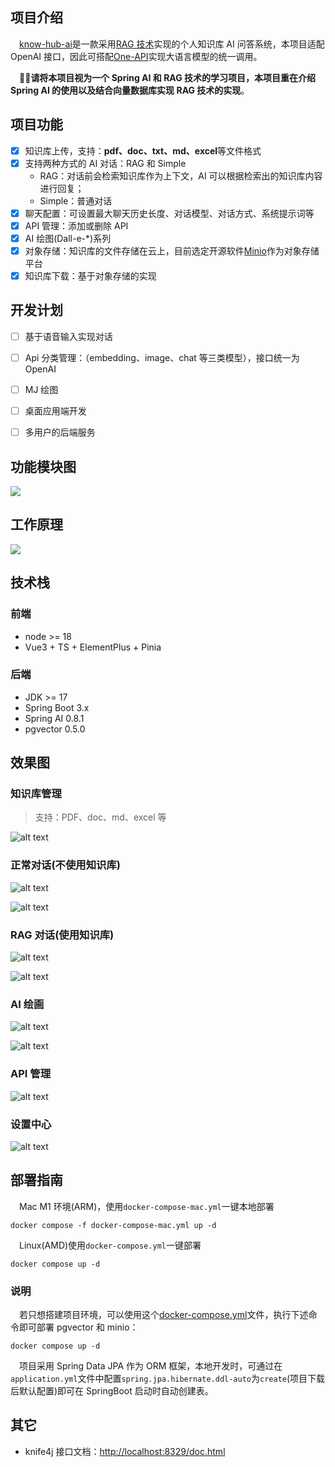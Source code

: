 ## 项目介绍

&emsp;[know-hub-ai](https://github.com/NingNing0111/know-hub-ai)是一款采用[RAG 技术](https://www.promptingguide.ai/zh/techniques/rag)实现的个人知识库 AI 问答系统，本项目适配 OpenAI 接口，因此可搭配[One-API](https://github.com/songquanpeng/one-api)实现大语言模型的统一调用。

&emsp;🌟🌟**请将本项目视为一个 Spring AI 和 RAG 技术的学习项目，本项目重在介绍 Spring AI 的使用以及结合向量数据库实现 RAG 技术的实现**。

## 项目功能

- [x] 知识库上传，支持：**pdf、doc、txt、md、excel**等文件格式
- [x] 支持两种方式的 AI 对话：RAG 和 Simple
  - RAG：对话前会检索知识库作为上下文，AI 可以根据检索出的知识库内容进行回复；
  - Simple：普通对话
- [x] 聊天配置：可设置最大聊天历史长度、对话模型、对话方式、系统提示词等
- [x] API 管理：添加或删除 API
- [x] AI 绘图(Dall-e-\*)系列
- [x] 对象存储：知识库的文件存储在云上，目前选定开源软件[Minio](https://github.com/minio/minio)作为对象存储平台
- [x] 知识库下载：基于对象存储的实现

## 开发计划

- [ ] 基于语音输入实现对话

- [ ] Api 分类管理：（embedding、image、chat 等三类模型），接口统一为 OpenAI

- [ ] MJ 绘图

- [ ] 桌面应用端开发

- [ ] 多用户的后端服务

## 功能模块图

![](doc/images/know-hub-ai-功能模块图.png)

## 工作原理

![](doc/images/know-hub-ai-工作原理.png)

## 技术栈

### 前端

- node >= 18
- Vue3 + TS + ElementPlus + Pinia

### 后端

- JDK >= 17
- Spring Boot 3.x
- Spring AI 0.8.1
- pgvector 0.5.0

## 效果图

### 知识库管理

> 支持：PDF、doc、md、excel 等

![alt text](./doc/images/know-hub.png)

### 正常对话(不使用知识库)

![alt text](./doc/images/no-rag.png)

![alt text](./doc/images/no-rag-1.png)

### RAG 对话(使用知识库)

![alt text](./doc/images/rag.png)

![alt text](./doc/images/rag-1.png)

### AI 绘画

![alt text](./doc/images/draw1.png)

![alt text](./doc/images/draw2.png)

### API 管理

![alt text](./doc/images/api-manage.png)

### 设置中心

![alt text](./doc/images/settings.png)

## 部署指南

&emsp;Mac M1 环境(ARM)，使用`docker-compose-mac.yml`一键本地部署

```shell
docker compose -f docker-compose-mac.yml up -d
```

&emsp;Linux(AMD)使用`docker-compose.yml`一键部署

```shell
docker compose up -d
```

### 说明

&emsp;若只想搭建项目环境，可以使用这个[docker-compose.yml](https://github.com/NingNing0111/know-hub-ai/blob/master/know-hub-ai-backend/env/docker-compose.yml)文件，执行下述命令即可部署 pgvector 和 minio：

```
docker compose up -d
```

&emsp;项目采用 Spring Data JPA 作为 ORM 框架，本地开发时，可通过在`application.yml`文件中配置`spring.jpa.hibernate.ddl-auto`为`create`(项目下载后默认配置)即可在 SpringBoot 启动时自动创建表。

## 其它

- knife4j 接口文档：[http://localhost:8329/doc.html](#)
